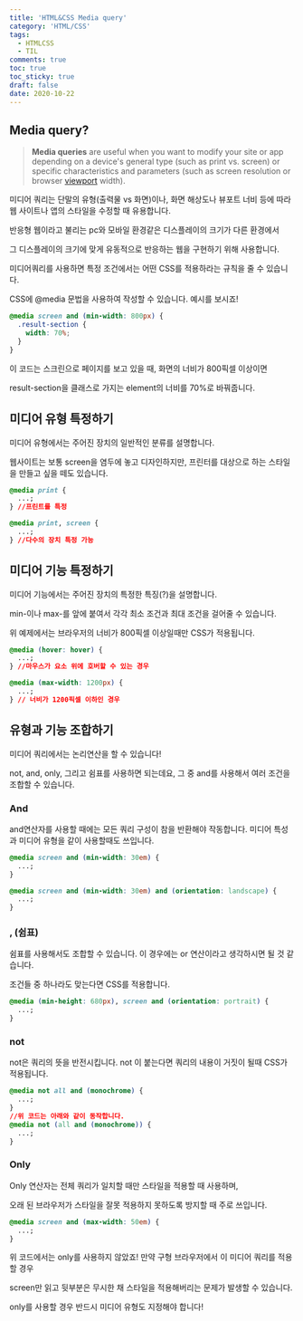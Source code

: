 ```yaml
---
title: 'HTML&CSS Media query'
category: 'HTML/CSS'
tags:
  - HTMLCSS
  - TIL
comments: true
toc: true
toc_sticky: true
draft: false
date: 2020-10-22
---
```


## Media query?

> **Media queries** are useful when you want to modify your site or app depending on a device's general type (such as print vs. screen) or specific characteristics and parameters (such as screen resolution or browser [viewport](https://developer.mozilla.org/en-US/docs/Glossary/viewport) width).

미디어 쿼리는 단말의 유형(출력물 vs 화면)이나, 화면 해상도나 뷰포트 너비 등에 따라 웹 사이트나 앱의 스타일을 수정할 때 유용합니다.

반응형 웹이라고 불리는 pc와 모바일 환경같은 디스플레이의 크기가 다른 환경에서

그 디스플레이의 크기에 맞게 유동적으로 반응하는 웹을 구현하기 위해 사용합니다.

미디어쿼리를 사용하면 특정 조건에서는 어떤 CSS를 적용하라는 규칙을 줄 수 있습니다.

CSS에 @media 문법을 사용하여 작성할 수 있습니다. 예시를 보시죠!

```css
@media screen and (min-width: 800px) {
  .result-section {
    width: 70%;
  }
}
```

이 코드는 스크린으로 페이지를 보고 있을 때, 화면의 너비가 800픽셀 이상이면

result-section을 클래스로 가지는 element의 너비를 70%로 바꿔줍니다.

## 미디어 유형 특정하기

미디어 유형에서는 주어진 장치의 일반적인 분류를 설명합니다.

웹사이트는 보통 screen을 염두에 놓고 디자인하지만, 프린터를 대상으로 하는 스타일을 만들고 싶을 떼도 있습니다.

```css
@media print {
  ...;
} //프린트를 특정

@media print, screen {
  ...;
} //다수의 장치 특정 가능
```

## 미디어 기능 특정하기

미디어 기능에서는 주어진 장치의 특정한 특징(?)을 설명합니다.

min-이나 max-를 앞에 붙여서 각각 최소 조건과 최대 조건을 걸어줄 수 있습니다.

위 예제에서는 브라우저의 너비가 800픽셀 이상일때만 CSS가 적용됩니다.

```css
@media (hover: hover) {
  ...;
} //마우스가 요소 위에 호버할 수 있는 경우

@media (max-width: 1200px) {
  ...;
} // 너비가 1200픽셀 이하인 경우
```

## 유형과 기능 조합하기

미디어 쿼리에서는 논리연산을 할 수 있습니다!

not, and, only, 그리고 쉼표를 사용하면 되는데요, 그 중 and를 사용해서 여러 조건을 조합할 수 있습니다.

### And

and연산자를 사용할 때에는 모든 쿼리 구성이 참을 반환해야 작동합니다. 미디어 특성과 미디어 유형을 같이 사용할때도 쓰입니다.

```css
@media screen and (min-width: 30em) {
  ...;
}

@media screen and (min-width: 30em) and (orientation: landscape) {
  ...;
}
```

### , (쉼표)

쉼표를 사용해서도 조합할 수 있습니다. 이 경우에는 or 연산이라고 생각하시면 될 것 같습니다.

조건들 중 하나라도 맞는다면 CSS를 적용합니다.

```css
@media (min-height: 680px), screen and (orientation: portrait) {
  ...;
}
```

### not

not은 쿼리의 뜻을 반전시킵니다. not 이 붙는다면 쿼리의 내용이 거짓이 될때 CSS가 적용됩니다.

```css
@media not all and (monochrome) {
  ...;
}
//위 코드는 아래와 같이 동작합니다.
@media not (all and (monochrome)) {
  ...;
}
```

### Only

Only 연산자는 전체 쿼리가 일치할 때만 스타일을 적용할 때 사용하며,

오래 된 브라우저가 스타일을 잘못 적용하지 못하도록 방지할 때 주로 쓰입니다.

```css
@media screen and (max-width: 50em) {
  ...;
}
```

위 코드에서는 only를 사용하지 않았죠! 만약 구형 브라우저에서 이 미디어 쿼리를 적용할 경우

screen만 읽고 뒷부분은 무시한 채 스타일을 적용해버리는 문제가 발생할 수 있습니다.

only를 사용할 경우 반드시 미디어 유형도 지정해야 합니다!
